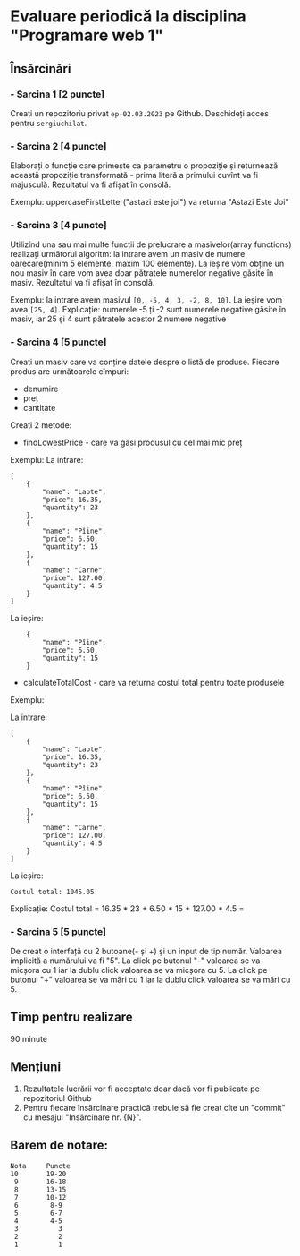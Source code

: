 # Evaluare periodică la disciplina "Programare web 1"

## Însărcinări
### - Sarcina 1 **[2 puncte]** 

Creați un repozitoriu privat `ep-02.03.2023` pe Github. Deschideți acces pentru `sergiuchilat`.


### - Sarcina 2 **[4 puncte]**

Elaborați o funcție care primește ca parametru o propoziție și returnează această propoziție transformată - prima literă a primului cuvînt va fi majusculă. Rezultatul va fi afișat în consolă.

Exemplu: uppercaseFirstLetter("astazi este joi") va returna "Astazi Este Joi" 

### - Sarcina 3 **[4 puncte]**

Utilizînd una sau mai multe funcții de prelucrare a masivelor(array functions) realizați următorul algoritm: la intrare avem un masiv de numere oarecare(minim 5 elemente, maxim 100 elemente). La ieșire vom obține un nou masiv în care vom avea doar pătratele numerelor negative găsite în masiv.
Rezultatul va fi afișat în consolă.

Exemplu: la intrare avem masivul `[0, -5, 4, 3, -2, 8, 10]`. La ieșire vom avea `[25, 4]`. Explicație: numerele -5 ți -2 sunt numerele negative găsite în masiv, iar 25 și 4 sunt pătratele acestor 2 numere negative

### - Sarcina 4 **[5 puncte]**

Creați un masiv care va conține datele despre o listă de produse. Fiecare produs are următoarele cîmpuri:
- denumire
- preț
- cantitate

Creați 2 metode:
- findLowestPrice - care va găsi produsul cu cel mai mic preț

Exemplu:
La intrare:
```
[
    {
        "name": "Lapte",
        "price": 16.35,
        "quantity": 23
    },
    {
        "name": "Pîine",
        "price": 6.50,
        "quantity": 15
    },
    {
        "name": "Carne",
        "price": 127.00,
        "quantity": 4.5
    }
]
```

La ieșire:
```
    {
        "name": "Pîine",
        "price": 6.50,
        "quantity": 15
    }
```


- calculateTotalCost - care va returna costul total pentru toate produsele

Exemplu:

La intrare:
```
[
    {
        "name": "Lapte",
        "price": 16.35,
        "quantity": 23
    },
    {
        "name": "Pîine",
        "price": 6.50,
        "quantity": 15
    },
    {
        "name": "Carne",
        "price": 127.00,
        "quantity": 4.5
    }
]
```

La ieșire:

`Costul total: 1045.05`

Explicație:
Costul total = 16.35 * 23 + 6.50 * 15 + 127.00 * 4.5 = 


### - Sarcina 5 **[5 puncte]**

De creat o interfață cu 2 butoane(- și +) și un input de tip număr.
Valoarea implicită a numărului va fi "5".
La click pe butonul "-" valoarea se va micșora cu 1 iar la dublu click valoarea se va micșora cu 5.
La click pe butonul "+" valoarea se va mări cu 1 iar la dublu click valoarea se va mări cu 5.


## Timp pentru realizare 
90 minute

## Mențiuni
1. Rezultatele lucrării vor fi acceptate doar dacă vor fi publicate pe repozitoriul Github
2. Pentru fiecare însărcinare practică trebuie să fie creat cîte un "commit" cu mesajul "Insărcinare nr. {N}".

## Barem de notare:
```
Nota     Puncte
10       19-20
 9       16-18
 8       13-15
 7       10-12
 6        8-9
 5        6-7
 4        4-5
 3          3
 2          2
 1          1
```